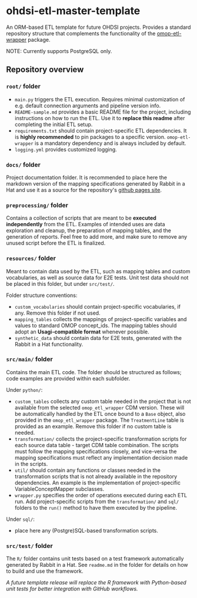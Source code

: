 # ohdsi-etl-master-template
An ORM-based ETL template for future OHDSI projects.
Provides a standard repository structure that complements the functionality of the [omop-etl-wrapper](https://github.com/thehyve/omop-etl-wrapper) package.

NOTE: Currently supports PostgreSQL only.

## Repository overview

### `root/` folder
- `main.py` triggers the ETL execution. Requires minimal customization of e.g. default connection arguments and pipeline version info.
- `README-sample.md` provides a basic README file for the project, including instructions on how to run the ETL.
Use it to **replace this readme** after completing the initial ETL setup.
- `requirements.txt` should contain project-specific ETL dependencies. It is **highly recommended** to pin packages to a specific version.
`omop-etl-wrapper` is a mandatory dependency and is always included by default.
- `logging.yml` provides customized logging.

### `docs/` folder
Project documentation folder. It is recommended to place here the markdown version of the mapping specifications generated by Rabbit in a Hat 
and use it as a source for the repository's [github pages site](https://help.github.com/en/github/working-with-github-pages/creating-a-github-pages-site).

### `preprocessing/` folder
Contains a collection of scripts that are meant to be **executed independently** from the ETL.
Examples of intended uses are data exploration and cleanup, the preparation of mapping tables, and the generation of reports.
Feel free to add more, and make sure to remove any unused script before the ETL is finalized.

### `resources/` folder
Meant to contain data used by the ETL, such as mapping tables and custom vocabularies, as well as source data for E2E tests.
Unit test data should not be placed in this folder, but under `src/test/`.

Folder structure conventions:
- `custom_vocabularies` should contain project-specific vocabularies, if any. Remove this folder if not used.
- `mapping_tables` collects the mappings of project-specific variables and values to standard OMOP concept_ids. 
The mapping tables should adopt an **Usagi-compatible format** whenever possible.
- `synthetic_data` should contain data for E2E tests, generated with the Rabbit in a Hat functionality.  

### `src/main/` folder
Contains the main ETL code. The folder should be structured as follows; code examples are provided within each subfolder.

Under `python/`:
- `custom_tables` collects any custom table needed in the project that is not available from the selected `omop_etl_wrapper` CDM version. 
These will be automatically handled by the ETL once bound to a `Base` object, also provided in the `omop_etl_wrapper` package.
The `TreatmentLine` table is provided as an example. Remove this folder if no custom table is needed.
- `transformation/` collects the project-specific transformation scripts for each source data table - target CDM table combination.
The scripts must follow the mapping specifications closely, and vice-versa the mapping specifications must reflect any implementation decision made in the scripts.
- `util/` should contain any functions or classes needed in the transformation scripts that is not already available in the repository dependencies. 
An example is the implementation of project-specific VariableConceptMapper subclasses. 
- `wrapper.py` specifies the order of operations executed during each ETL run. 
Add project-specific scripts from the `transformation/` and `sql/` folders to the `run()` method to have them executed by the pipeline.

Under `sql/`:
- place here any (Postgre)SQL-based transformation scripts.

### `src/test/` folder
The `R/` folder contains unit tests based on a test framework automatically generated by Rabbit in a Hat.
See `readme.md` in the folder for details on how to build and use the framework.

*A future template release will replace the R framework with Python-based unit tests for better integration with GitHub workflows.*


